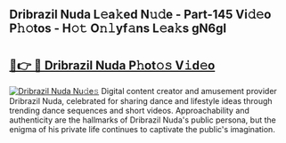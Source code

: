 ## Dribrazil Nuda L𝚎a𝚔ed N𝚞𝚍e - Part-145 Vi𝚍𝚎o P𝚑𝚘tos - H𝚘𝚝 O𝚗𝚕yf𝚊ns L𝚎a𝚔s gN6gI

# <h2><a href="http://kf7d2t.oniu.top/?m=Dribrazil+Nuda">🔗👉 🔴 Dribrazil Nuda P𝚑ot𝚘𝚜 V𝚒d𝚎o</a></h2>

[![Dribrazil Nuda Nu𝚍e𝚜](https://i.imgur.com/0qMVB7G.gif)](http://kf7d2t.oniu.top/?m=Dribrazil+Nuda)
Digital content creator and amusement provider Dribrazil Nuda, celebrated for sharing dance and lifestyle ideas through trending dance sequences and short videos. Approachability and authenticity are the hallmarks of Dribrazil Nuda's public persona, but the enigma of his private life continues to captivate the public's imagination.  
